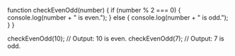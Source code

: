 function checkEvenOdd(number) {
  if (number % 2 === 0) {
    console.log(number + " is even.");
  } else {
    console.log(number + " is odd.");
  }
}

checkEvenOdd(10); // Output: 10 is even.
checkEvenOdd(7);  // Output: 7 is odd.